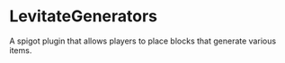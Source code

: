 # LevitateGenerators
A spigot plugin that allows players to place blocks that generate various items.
